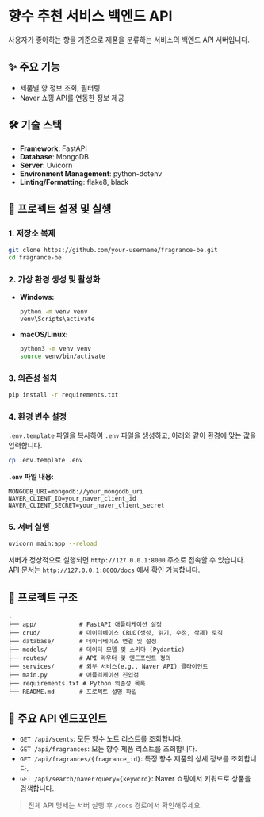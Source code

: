 # 향수 추천 서비스 백엔드 API

사용자가 좋아하는 향을 기준으로 제품을 분류하는 서비스의 백엔드 API 서버입니다.

## ✨ 주요 기능

- 제품별 향 정보 조회, 필터링
- Naver 쇼핑 API를 연동한 정보 제공

## 🛠️ 기술 스택

- **Framework**: FastAPI
- **Database**: MongoDB
- **Server**: Uvicorn
- **Environment Management**: python-dotenv
- **Linting/Formatting**: flake8, black

## 🚀 프로젝트 설정 및 실행

### 1. 저장소 복제

```bash
git clone https://github.com/your-username/fragrance-be.git
cd fragrance-be
```

### 2. 가상 환경 생성 및 활성화

- **Windows:**
  ```bash
  python -m venv venv
  venv\Scripts\activate
  ```
- **macOS/Linux:**
  ```bash
  python3 -m venv venv
  source venv/bin/activate
  ```

### 3. 의존성 설치

```bash
pip install -r requirements.txt
```

### 4. 환경 변수 설정

`.env.template` 파일을 복사하여 `.env` 파일을 생성하고, 아래와 같이 환경에 맞는 값을 입력합니다.

```bash
cp .env.template .env
```

**`.env` 파일 내용:**

```
MONGODB_URI=mongodb://your_mongodb_uri
NAVER_CLIENT_ID=your_naver_client_id
NAVER_CLIENT_SECRET=your_naver_client_secret
```

### 5. 서버 실행

```bash
uvicorn main:app --reload
```

서버가 정상적으로 실행되면 `http://127.0.0.1:8000` 주소로 접속할 수 있습니다.
API 문서는 `http://127.0.0.1:8000/docs` 에서 확인 가능합니다.

## 📁 프로젝트 구조

```
.
├── app/            # FastAPI 애플리케이션 설정
├── crud/           # 데이터베이스 CRUD(생성, 읽기, 수정, 삭제) 로직
├── database/       # 데이터베이스 연결 및 설정
├── models/         # 데이터 모델 및 스키마 (Pydantic)
├── routes/         # API 라우터 및 엔드포인트 정의
├── services/       # 외부 서비스(e.g., Naver API) 클라이언트
├── main.py         # 애플리케이션 진입점
├── requirements.txt # Python 의존성 목록
└── README.md       # 프로젝트 설명 파일
```

## 📝 주요 API 엔드포인트

- `GET /api/scents`: 모든 향수 노트 리스트를 조회합니다.
- `GET /api/fragrances`: 모든 향수 제품 리스트를 조회합니다.
- `GET /api/fragrances/{fragrance_id}`: 특정 향수 제품의 상세 정보를 조회합니다.
- `GET /api/search/naver?query={keyword}`: Naver 쇼핑에서 키워드로 상품을 검색합니다.

> 전체 API 명세는 서버 실행 후 `/docs` 경로에서 확인해주세요.